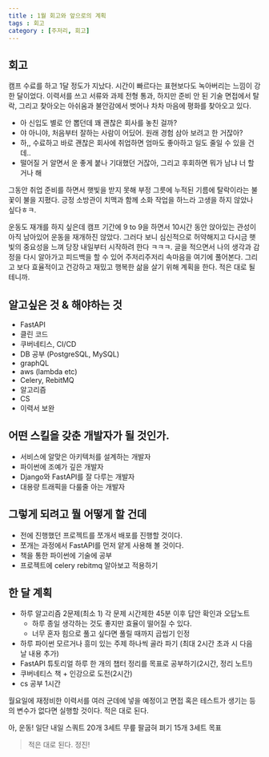 ```yaml
---
title : 1월 회고와 앞으로의 계획
tags : 회고
category : [주저리, 회고]
---
```


## 회고
캠프 수료를 하고 1달 정도가 지났다. 시간이 빠르다는 표현보다도 녹아버리는 느낌이 강한 달이었다. 이력서를 쓰고 서류와 과제 전형 통과, 하지만 준비 안 된 기술 면접에서 탈락, 그리고 찾아오는 아쉬움과 불안감에서 벗어나 차차 마음에 평화를 찾아오고 있다. 
- 아 신입도 별로 안 뽑던데 꽤 괜찮은 회사를 놓친 걸까?
- 야 아니야, 처음부터 잘하는 사람이 어딨어. 원래 경험 삼아 보려고 한 거잖아?
- 하,, 수료하고 바로 괜찮은 회사에 취업하면 엄마도 좋아하고 일도 줄일 수 있을 건데..
- 떨어질 거 알면서 운 좋게 붙나 기대했던 거잖아, 그리고 후회하면 뭐가 남냐 너 할 거나 해

그동안 취업 준비를 하면서 햇빛을 받지 못해 부정 그릇에 누적된 기름에 탈락이라는 불꽃이 불을 지폈다. 긍정 소방관이 치맥과 함께 소화 작업을 하느라 고생을 하지 않았나 싶다ㅎㅋ. 

운동도 재개를 하지 싶은데 캠프 기간에 9 to 9을 하면서 10시간 동안 앉아있는 관성이 아직 남아있어 운동을 재개하진 않았다. 그러다 보니 심신적으로 허약해지고 다시금 햇빛의 중요성을 느껴 당장 내일부터 시작하려 한다 ㅋㅋㅋ. 글을 적으면서 나의 생각과 감정을 다시 알아가고 피드백을 할 수 있어 주저리주저리 속마음을 여기에 풀어본다. 그리고 보다 효율적이고 건강하고 재밌고 행복한 삶을 살기 위해 계획을 한다. 적은 대로 될테니까. 

## 알고싶은 것 & 해야하는 것
- FastAPI
- 클린 코드
- 쿠버네티스, CI/CD
- DB 공부 (PostgreSQL, MySQL)
- graphQL
- aws (lambda etc)
- Celery, RebitMQ
- 알고리즘
- CS
- 이력서 보완

## 어떤 스킬을 갖춘 개발자가 될 것인가.
- 서비스에 알맞은 아키텍처를 설계하는 개발자
- 파이썬에 조예가 깊은 개발자
- Django와 FastAPI를 잘 다루는 개발자
- 대용량 트래픽을 다룰줄 아는 개발자

## 그렇게 되려고 뭘 어떻게 할 건데
- 전에 진행했던 프로젝트를 쪼개서 배포를 진행할 것이다.
- 쪼개는 과정에서 FastAPI를 먼저 얕게 사용해 볼 것이다.
- 책을 통한 파이썬에 기술에 공부
- 프로젝트에 celery rebitmq 알아보고 적용하기

## 한 달 계획
- 하루 알고리즘 2문제(최소 1) 각 문제 시간제한 45분 이후 답안 확인과 오답노트
    - 하루 종일 생각하는 것도 좋지만 효율이 떨어질 수 있다.
    - 너무 혼자 힘으로 풀고 싶다면 풀릴 때까지 곱씹기 인정
- 하루 파이썬 모르거나 흥미 있는 주제 하나씩 골라 파기 (최대 2시간 초과 시 다음 날 내용 추가)
- FastAPI 튜토리얼 하루 한 개의 챕터 정리를 목표로 공부하기(2시간, 정리 노트!)
- 쿠버네티스 책 + 인강으로 도전(2시간)
- cs 공부 1시간

월요일에 재정비한 이력서를 여러 군데에 넣을 예정이고 면접 혹은 테스트가 생기는 등의 변수가 없다면 실행할 것이다. 적은 대로 된다.

아, 운동! 일단 내일 스쿼트 20개 3세트 무릎 팔굽혀 펴기 15개 3세트 목표

> 적은 대로 된다. 정진!